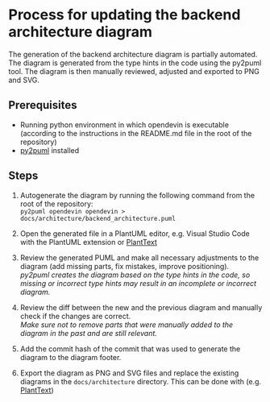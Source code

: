 # Process for updating the backend architecture diagram
The generation of the backend architecture diagram is partially automated. The diagram is generated from the type hints in the code using the py2puml tool. The diagram is then manually reviewed, adjusted and exported to PNG and SVG.

## Prerequisites
- Running python environment in which opendevin is executable (according to the instructions in the README.md file in the root of the repository)
- [py2puml](https://github.com/lucsorel/py2puml) installed

## Steps
1. Autogenerate the diagram by running the following command from the root of the repository:  
```py2puml opendevin opendevin > docs/architecture/backend_architecture.puml```

2. Open the generated file in a PlantUML editor, e.g. Visual Studio Code with the PlantUML extension or [PlantText](https://www.planttext.com/)

3. Review the generated PUML and make all necessary adjustments to the diagram (add missing parts, fix mistakes, improve positioning).  
*py2puml creates the diagram based on the type hints in the code, so missing or incorrect type hints may result in an incomplete or incorrect diagram.*

4. Review the diff between the new and the previous diagram and manually check if the changes are correct.  
*Make sure not to remove parts that were manually added to the diagram in the past and are still relevant.*

4. Add the commit hash of the commit that was used to generate the diagram to the diagram footer.

5. Export the diagram as PNG and SVG files and replace the existing diagrams in the `docs/architecture` directory. This can be done with (e.g. [PlantText](https://www.planttext.com/))

